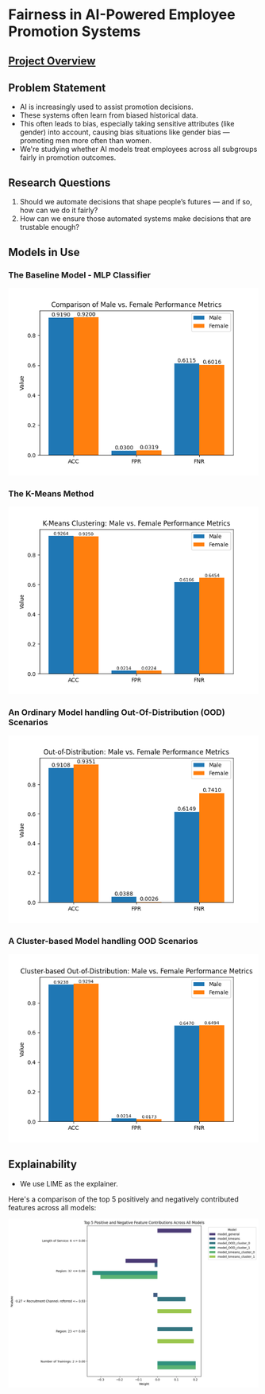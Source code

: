 # Fairness in AI-Powered Employee Promotion Systems
## [Project Overview](./5195_pre_final.pdf)
## Problem Statement
* AI is increasingly used to assist promotion decisions.
* These systems often learn from biased historical data.
* This often leads to bias, especially taking sensitive attributes (like gender) into account, causing bias situations like gender bias — promoting men more often than women.
* We're studying whether AI models treat employees across all subgroups fairly in promotion outcomes.
## Research Questions
1. Should we automate decisions that shape people’s futures — and if so, how can we do it fairly?
2. How can we ensure those automated systems make decisions that are trustable enough?
## Models in Use
### The Baseline Model - MLP Classifier
![Baseline Model Results](./Model%20Comparison%20-%20General.png)
### The K-Means Method
![K-Means Method Results](./Model%20Comparison%20-%20KMeans%20Clustering.png)
### An Ordinary Model handling Out-Of-Distribution (OOD) Scenarios
![OOD Method Results](./Model%20Comparison%20-%20OOD%201.png)
### A Cluster-based Model handling OOD Scenarios
![Cluster-based OOD Method Results](./Model%20Comparison%20-%20OOD%202.png)
## Explainability
* We use LIME as the explainer. 

Here's a comparison of the top 5 positively and negatively contributed features across all models:

![XAI Comparison Results](./XAI-Comparison-Results.png)